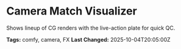 # Camera Match Visualizer

Shows lineup of CG renders with the live-action plate for quick QC.

**Tags:** comfy, camera, FX
**Last Changed:** 2025-10-04T20:05:00Z
